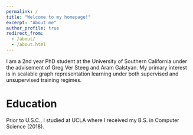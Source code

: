 ```yaml
---
permalink: /
title: "Welcome to my homepage!"
excerpt: "About me"
author_profile: true
redirect_from: 
  - /about/
  - /about.html
---
```


I am a 2nd year PhD student at the University of Southern California under the advisement of Greg Ver Steeg and Aram Galstyan. My primary interest is in scalable graph representation learning under both supervised and unsupervised training regimes.

Education
======
Prior to U.S.C., I studied at UCLA where I received my B.S. in Computer Science (2018). 

